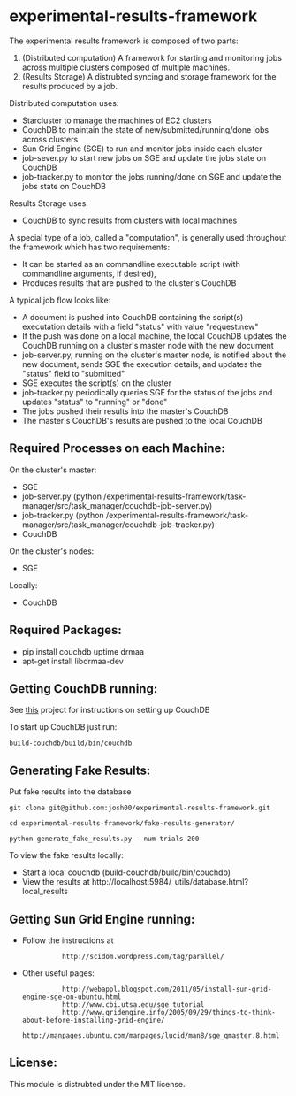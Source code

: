 experimental-results-framework
==============================

The experimental results framework is composed of two parts:

1.  (Distributed computation) A framework for starting and monitoring jobs across multiple clusters composed of multiple machines.
2.  (Results Storage) A distrubted syncing and storage framework for the results produced by a job.

Distributed computation uses:
* Starcluster to manage the machines of EC2 clusters
* CouchDB to maintain the state of new/submitted/running/done jobs across clusters
* Sun Grid Engine (SGE) to run and monitor jobs inside each cluster
* job-sever.py to start new jobs on SGE and update the jobs state on CouchDB
* job-tracker.py to monitor the jobs running/done on SGE and update the jobs state on CouchDB

Results Storage uses:
* CouchDB to sync results from clusters with local machines

A special type of a job, called a "computation", is generally used throughout the framework which has two requirements:
* It can be started as an commandline executable script (with commandline arguments, if desired),
* Produces results that are pushed to the cluster's CouchDB

A typical job flow looks like:
* A document is pushed into CouchDB containing the script(s) executation details with a field "status" with value "request:new"
* If the push was done on a local machine, the local CouchDB updates the CouchDB running on a cluster's master node with the new document
* job-server.py, running on the cluster's master node, is notified about the new document, sends SGE the execution details, and updates the "status" field to "submitted"
* SGE executes the script(s) on the cluster
* job-tracker.py periodically queries SGE for the status of the jobs and updates "status" to "running" or "done"
* The jobs pushed their results into the master's CouchDB 
* The master's CouchDB's results are pushed to the local CouchDB

Required Processes on each Machine:
-----------------------------------

On the cluster's master:
* SGE
* job-server.py (python /experimental-results-framework/task-manager/src/task_manager/couchdb-job-server.py)
* job-tracker.py (python /experimental-results-framework/task-manager/src/task_manager/couchdb-job-tracker.py)
* CouchDB

On the cluster's nodes:
* SGE

Locally:
* CouchDB


Required Packages:
-----------------

* pip install couchdb uptime drmaa
* apt-get install libdrmaa-dev


Getting CouchDB running:
------------------------

See [this](https://github.com/josh00/experimental-results-framework-couchdb) project for instructions on setting up CouchDB


To start up CouchDB just run:

    build-couchdb/build/bin/couchdb


Generating Fake Results:
------------------------
    
Put fake results into the database

    git clone git@github.com:josh00/experimental-results-framework.git

    cd experimental-results-framework/fake-results-generator/

    python generate_fake_results.py --num-trials 200
    
To view the fake results locally:
* Start a local couchdb (build-couchdb/build/bin/couchdb)
* View the results at http://localhost:5984/_utils/database.html?local_results


Getting Sun Grid Engine running:
--------------------------

* Follow the instructions at

                http://scidom.wordpress.com/tag/parallel/
                
* Other useful pages:

                http://webappl.blogspot.com/2011/05/install-sun-grid-engine-sge-on-ubuntu.html
                http://www.cbi.utsa.edu/sge_tutorial
                http://www.gridengine.info/2005/09/29/things-to-think-about-before-installing-grid-engine/
                http://manpages.ubuntu.com/manpages/lucid/man8/sge_qmaster.8.html

License:
-------
This module is distrubted under the MIT license.
